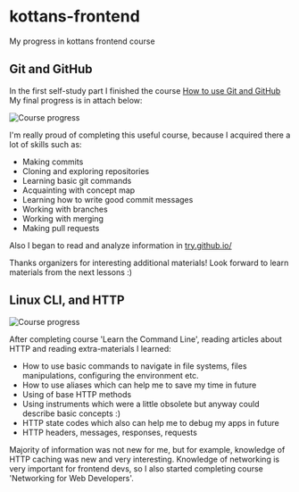 # kottans-frontend
My progress in kottans frontend course

## Git and GitHub

In the first self-study part I finished the course [How to use Git and GitHub](https://www.udacity.com/course/how-to-use-git-and-github--ud775)
My final progress is in attach below:

![Course progress](https://github.com/kalash14/kottans-frontend/blob/master/task1/images/git.jpg)

I'm really proud of completing this useful course, because I acquired there a lot of skills such as:

* Making commits 
* Cloning and exploring repositories
* Learning basic git commands
* Acquainting with concept map
* Learning how to write good commit messages
* Working with branches
* Working with merging
* Making pull requests

Also I began to read and analyze information in [try.github.io/](http://try.github.io/)

Thanks organizers for interesting additional materials! Look forward to learn materials from the next lessons :) 


## Linux CLI, and HTTP

![Course progress](https://github.com/kalash14/kottans-frontend/blob/master/task_linux_cli/1.png)

After completing course 'Learn the Command Line', reading articles about HTTP and reading extra-materials I learned:

* How to use basic commands to navigate in file systems, files manipulations, configuring the environment etc.
* How to use aliases which can help me to save my time in future
* Using of base HTTP methods
* Using instruments which were a little obsolete but anyway could describe basic concepts :) 
* HTTP state codes which also can help me to debug my apps in future
* HTTP headers, messages, responses, requests

Majority of information was not new for me, but for example, knowledge of HTTP caching was new and very interesting.
Knowledge of networking is very important for frontend devs, so I also started completing course 'Networking for Web Developers'.  

  

